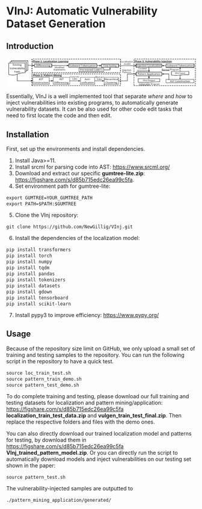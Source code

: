 # VInJ: Automatic Vulnerability Dataset Generation

## Introduction
![Alt text](https://raw.githubusercontent.com/NewGillig/VInj/master/workflow.png)

Essentially, VInJ is a well implemented tool that separate *where* and *how* to inject vulnerabilities into existing programs, to automatically generate vulnerability datasets. It can be also used for other code edit tasks that need to first locate the code and then edit.

## Installation
First, set up the environments and install dependencies.
1. Install Java>=11.
2. Install srcml for parsing code into AST: https://www.srcml.org/
3. Download and extract our specific **gumtree-lite.zip**: https://figshare.com/s/d85b715edc26ea99c5fa.
4. Set environment path for gumtree-lite:
```
export GUMTREE=YOUR_GUMTREE_PATH
export PATH=$PATH:$GUMTREE
```
5. Clone the VInj repository: 
```
git clone https://github.com/NewGillig/VInj.git
```
6. Install the dependencies of the localization model:
```
pip install transformers
pip install torch
pip install numpy
pip install tqdm
pip install pandas
pip install tokenizers
pip install datasets
pip install gdown
pip install tensorboard
pip install scikit-learn
```
7. Install pypy3 to improve efficiency: https://www.pypy.org/

## Usage
Because of the repository size limit on GitHub, we only upload a small set of training and testing samples to the repository. You can run the following script in the repository to have a quick test.
```
source loc_train_test.sh
source pattern_train_demo.sh
source pattern_test_demo.sh 
```
To do complete training and testing, please download our full training and testing datasets for localization and pattern mining/application: 
https://figshare.com/s/d85b715edc26ea99c5fa **localization_train_test_data.zip** and **vulgen_train_test_final.zip**. Then replace the respective folders and files with the demo ones.

You can also directly download our trained localization model and patterns for testing, by download them in https://figshare.com/s/d85b715edc26ea99c5fa **VInj_trained_pattern_model.zip**. Or you can directly run the script to automatically download models and inject vulnerabilities on our testing set shown in the paper:
```
source pattern_test.sh
``` 

The vulnerability-injected samples are outputted to 
```
./pattern_mining_application/generated/
```
